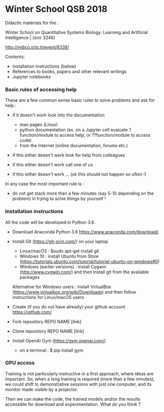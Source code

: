 # Winter School QSB 2018

Didactic materials for the :

Winter School on Quantitative Systems Biology: Learning and Artificial Intelligence | (smr 3246)

http://indico.ictp.it/event/8339/


Contents:

- Installation instructions (below)
- References to books, papers and other relevant writings
- Jupyter notebooks


### Basic rules of accessing help

These are a few common sense basic rules to solve problems and ask for help :

- if it doesn't work look into the documentation 
  - man pages (Linux)
  - python documentation (ex. on a Jupyter cell evaluate ?function/module to access help, or ??function/module to access code)
  - from the Internet (online documentation, forums etc.)
  
- if this either doesn't work look for help from colleagues

- if this either doesn't work call one of us

- if this either doesn't work ... (ok this should not happen so often !)

In any case the most important rule is :

- do not get stack more than a few minutes (say 5-10 depending on the problem) in trying to solve things by yourself !


### Installation instructions


All the code will be developed in Python 3.6.

- Download Anaconda Python 3.6 https://www.anaconda.com/download/
- Install Git (https://git-scm.com/) on your laptop 

  - Linux/macOS : $sudo apt-get install git
  - Windows 10 : install Ubuntu from Store (https://tutorials.ubuntu.com/tutorial/tutorial-ubuntu-on-windows#0) 
  - Windows (earlier versions) : install Cygwin (http://www.cygwin.com/) and then install git from the available packages
  
  Alternative for Windows users : install VirtualBox (https://www.virtualbox.org/wiki/Downloads) and then follow instructions
  for Linux/macOS users
  
- Create (if you do not have already) your github account https://github.com/
- Fork repository REPO NAME [link]
- Clone repository REPO NAME [link]
- Install OpenAI Gym (https://gym.openai.com/)
  - on a terminal : $ pip install gym


### GPU access

Training is not particularly instructive in a first approach, where ideas are important.
So, when a long training is required (more than a few minutes), we could shift to 
demonstrative sessions with just one computer, and its monitor made visible by a projector.

Then we can make the code, the trained models and/or the results accessible for 
download and experimentation. What do you think ?

